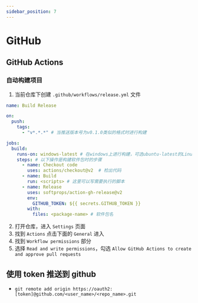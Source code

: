 ```yaml
---
sidebar_position: 7
---
```


# GitHub

## GitHub Actions

### 自动构建项目

1. 当前仓库下创建 `.github/workflows/release.yml` 文件

```yaml
name: Build Release

on:
  push:
    tags:
      - "v*.*.*" # 当推送版本号为v0.1.0类似的格式时进行构建

jobs:
  build:
    runs-on: windows-latest # 在windows上进行构建，可选ubuntu-latest的Linux环境
    steps: # 以下操作是构建软件包时的步骤
      - name: Checkout code
        uses: actions/checkout@v2  # 检出代码
      - name: Build
        run: <scripts> # 这里可以写需要执行的脚本
      - name: Release
        uses: softprops/action-gh-release@v2
        env:
          GITHUB_TOKEN: ${{ secrets.GITHUB_TOKEN }}
        with:
          files: <package-name> # 软件包名
```

2. 打开仓库，进入 `Settings` 页面
3. 找到 `Actions` 点击下面的 `General` 进入
4. 找到 `Workflow permissions` 部分
5. 选择 `Read and write permissions`，勾选 `Allow GitHub Actions to create and approve pull requests`

## 使用 token 推送到 github

* `git remote add origin https://oauth2:[token]@github.com/<user_name>/<repo_name>.git`

